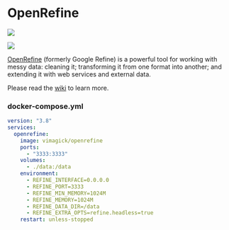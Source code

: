 OpenRefine
==========

[![](https://github.com/easypi/docker-openrefine/actions/workflows/build.yaml/badge.svg)](https://github.com/EasyPi/docker-openrefine)

[![](http://dockeri.co/image/vimagick/openrefine)](https://hub.docker.com/r/vimagick/openrefine)

[OpenRefine][1] (formerly Google Refine) is a powerful tool for working with messy
data: cleaning it; transforming it from one format into another; and extending
it with web services and external data.

Please read the [wiki][2] to learn more.

### docker-compose.yml

```yaml
version: "3.8"
services:
  openrefine:
    image: vimagick/openrefine
    ports:
      - "3333:3333"
    volumes:
      - ./data:/data
    environment:
      - REFINE_INTERFACE=0.0.0.0
      - REFINE_PORT=3333
      - REFINE_MIN_MEMORY=1024M
      - REFINE_MEMORY=1024M
      - REFINE_DATA_DIR=/data
      - REFINE_EXTRA_OPTS=refine.headless=true
    restart: unless-stopped
```

[1]: http://openrefine.org/index.html
[2]: https://github.com/OpenRefine/OpenRefine/wiki
